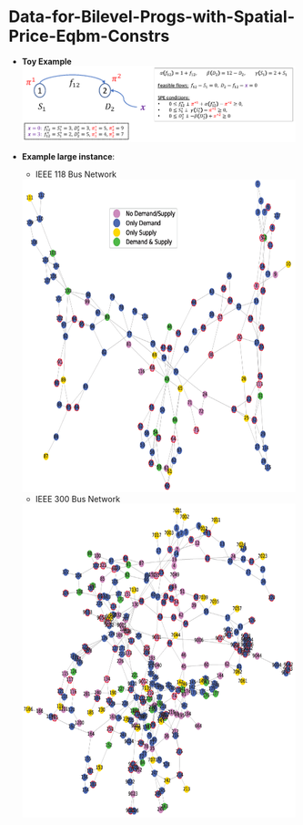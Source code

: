 # Data-for-Bilevel-Progs-with-Spatial-Price-Eqbm-Constrs
* **Toy Example**
  ![Result](images/fig_ToyExample.png)

* **Example large instance**:
    * IEEE 118 Bus Network
  <img src="images/fig_IEEE118BusNetwork.png" width="700" height="550">
  
    * IEEE 300 Bus Network
  <img src="images/fig_IEEE300BusNetwork.png" width="700" height="550">
